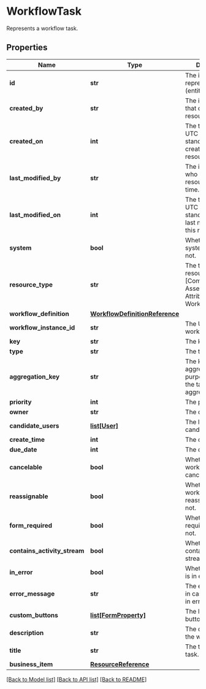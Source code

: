 # WorkflowTask

Represents a workflow task.
## Properties
Name | Type | Description | Notes
------------ | ------------- | ------------- | -------------
**id** | **str** | The id of the represented object (entity). | 
**created_by** | **str** | The id of the user that created this resource. | [optional] 
**created_on** | **int** | The timestamp (in UTC time standard) of the creation of this resource. | [optional] 
**last_modified_by** | **str** | The id of the user who modified this resource the last time. | [optional] 
**last_modified_on** | **int** | The timestamp (in UTC time standard) of the last modification of this resource. | [optional] 
**system** | **bool** | Whether this is a system resource or not. | [optional] 
**resource_type** | **str** | The type of this resource, i.e. [Community, Asset, Domain, Attribute, Relation, WorkflowInstance]. | 
**workflow_definition** | [**WorkflowDefinitionReference**](WorkflowDefinitionReference.md) |  | [optional] 
**workflow_instance_id** | **str** | The UUID of the workflow instance. | [optional] 
**key** | **str** | The key. | [optional] 
**type** | **str** | The type. | [optional] 
**aggregation_key** | **str** | The key for aggregation purposes. If empty, the task can&#39;t be aggregated. | [optional] 
**priority** | **int** | The priority. | [optional] 
**owner** | **str** | The owner. | [optional] 
**candidate_users** | [**list[User]**](User.md) | The list of candidate users. | [optional] 
**create_time** | **int** | The create time. | [optional] 
**due_date** | **int** | The due date. | [optional] 
**cancelable** | **bool** | Whether this workflow task is cancelable or not. | [optional] 
**reassignable** | **bool** | Whether this workflow task is reassignable or not. | [optional] 
**form_required** | **bool** | Whether this task requires a form or not. | [optional] 
**contains_activity_stream** | **bool** | Whether this task contains an activity stream or not. | [optional] 
**in_error** | **bool** | Whether this task is in error or not. | [optional] 
**error_message** | **str** | The error message in case this task is in error. | [optional] 
**custom_buttons** | [**list[FormProperty]**](FormProperty.md) | The list of custom buttons. | [optional] 
**description** | **str** | The description of the workflow task. | [optional] 
**title** | **str** | The title of the task. | [optional] 
**business_item** | [**ResourceReference**](ResourceReference.md) |  | [optional] 

[[Back to Model list]](../README.md#documentation-for-models) [[Back to API list]](../README.md#documentation-for-api-endpoints) [[Back to README]](../README.md)


